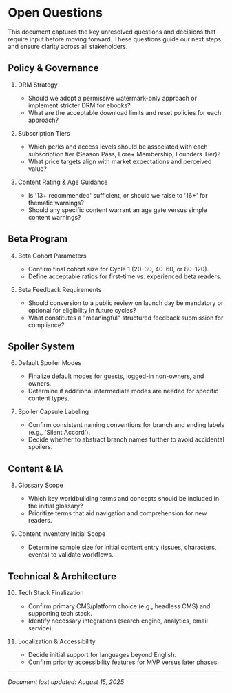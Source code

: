 # Open Questions

This document captures the key unresolved questions and decisions that require input before moving forward. These questions guide our next steps and ensure clarity across all stakeholders.

## Policy & Governance

1. DRM Strategy
   - Should we adopt a permissive watermark-only approach or implement stricter DRM for ebooks?
   - What are the acceptable download limits and reset policies for each approach?

2. Subscription Tiers
   - Which perks and access levels should be associated with each subscription tier (Season Pass, Lore+ Membership, Founders Tier)?
   - What price targets align with market expectations and perceived value?

3. Content Rating & Age Guidance
   - Is '13+ recommended' sufficient, or should we raise to '16+' for thematic warnings?
   - Should any specific content warrant an age gate versus simple content warnings?

## Beta Program

4. Beta Cohort Parameters
   - Confirm final cohort size for Cycle 1 (20–30, 40–60, or 80–120).
   - Define acceptable ratios for first-time vs. experienced beta readers.

5. Beta Feedback Requirements
   - Should conversion to a public review on launch day be mandatory or optional for eligibility in future cycles?
   - What constitutes a "meaningful" structured feedback submission for compliance?

## Spoiler System

6. Default Spoiler Modes
   - Finalize default modes for guests, logged-in non-owners, and owners.
   - Determine if additional intermediate modes are needed for specific content types.

7. Spoiler Capsule Labeling
   - Confirm consistent naming conventions for branch and ending labels (e.g., 'Silent Accord').
   - Decide whether to abstract branch names further to avoid accidental spoilers.

## Content & IA

8. Glossary Scope
   - Which key worldbuilding terms and concepts should be included in the initial glossary?
   - Prioritize terms that aid navigation and comprehension for new readers.

9. Content Inventory Initial Scope
   - Determine sample size for initial content entry (issues, characters, events) to validate workflows.

## Technical & Architecture

10. Tech Stack Finalization
    - Confirm primary CMS/platform choice (e.g., headless CMS) and supporting tech stack.
    - Identify necessary integrations (search engine, analytics, email service).

11. Localization & Accessibility
    - Decide initial support for languages beyond English.
    - Confirm priority accessibility features for MVP versus later phases.

---

*Document last updated: August 15, 2025*